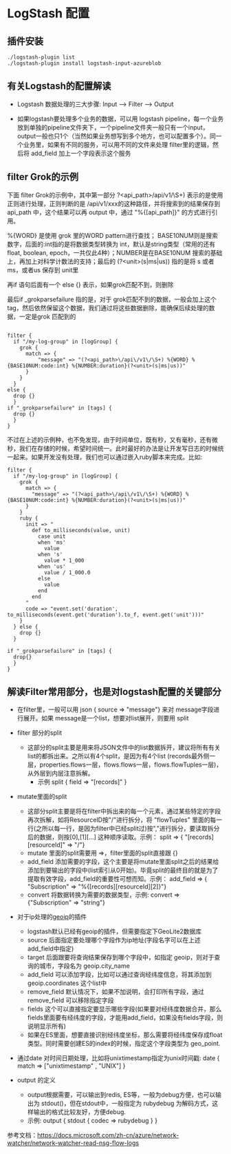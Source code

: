 # LogStash 配置

## 插件安装

```
./logstash-plugin list
./logstash-plugin install logstash-input-azureblob
```

## 有关Logstash的配置解读

* Logstash 数据处理的三大步骤: Input --> Filter --> Output

* 如果logstash要处理多个业务的数据，可以用 logstash pipeline，每一个业务放到单独的pipeline文件夹下，一个pipeline文件夹一般只有一个input，output一般也只1个（当然如果业务想写到多个地方，也可以配置多个）。同一个业务里，如果有不同的服务，可以用不同的文件来处理 filter里的逻辑，然后将 add_field 加上一个字段表示这个服务

  

## filter Grok的示例

下面 filter Grok的示例中，其中第一部分 ?<api_path>\/api\/v1\/\S+) 表示的是使用正则进行处理，正则判断的是 /api/v1/xxx的这种路径，并将搜索到的结果保存到 api_path 中，这个结果可以再 output 中，通过 "%{[api_path]}" 的方式进行引用。

%{WORD} 是使用 grok 里的WORD pattern进行查找； BASE10NUM则是搜索数字，后面的:int指的是将数据类型转换为 int，默认是string类型（常用的还有 float, boolean, epoch，一共仅此4种）；NUMBER是在BASE10NUM 搜索的基础上，再加上对科学计数法的支持；最后的 (?\<unit\>(s|ms|us)) 指的是将 s 或者 ms，或者us 保存到 unit里

再if 语句后面有一个 else {} 表示，如果grok匹配不到，则删除

最后if _grokparsefailure 指的是，对于 grok匹配不到的数据，一般会加上这个tag，然后依然保留这个数据，我们通过将这些数据删除，能确保后续处理的数据，一定是grok 匹配到的

```

filter {
  if "/my-log-group" in [logGroup] {
    grok {
      match => {
          "message" => "(?<api_path>\/api\/v1\/\S+) %{WORD} %{BASE10NUM:code:int} %{NUMBER:duration}(?<unit>(s|ms|us))"
      }
    }
  }
else {
  drop {}
  }
if "_grokparsefailure" in [tags] {
  drop {}
  }
}

```

不过在上述的示例种，也不免发现，由于时间单位，既有秒，又有毫秒，还有微秒，我们在存储的时候，希望时间统一。此时最好的办法是让开发写日志的时候统一起来。如果开发没有处理，我们也可以通过嵌入ruby脚本来完成。比如:

```
filter {
  if "/my-log-group" in [logGroup] {
    grok {
      match => {
        "message" => "(?<api_path>\/api\/v1\/\S+) %{WORD} %{BASE10NUM:code:int} %{NUMBER:duration}(?<unit>(s|ms|us))"
      }
    }
    ruby {
      init => "
        def to_milliseconds(value, unit)
          case unit
          when 'ms'
            value
          when 's'
            value * 1_000
          when 'us'
            value / 1_000.0
          else
            value
          end
        end
      "
      code => "event.set('duration', to_milliseconds(event.get('duration').to_f, event.get('unit')))"
    }
  } else {
    drop {}
  }
  
if "_grokparsefailure" in [tags] {
  drop{}
  }
}
```





## 解读Filter常用部分，也是对logstash配置的关键部分
* 在filter里，一般可以用 json { source => "message"} 来对 message字段进行展开。如果 message是一个list，想要对list展开，则要用 split
* filter 部分的split   
  * 这部分的split主要是用来将JSON文件中的list数据拆开，建议将所有有关list的都拆出来。之所以有4个split，是因为有4个list (records最外侧一层，properties.flows一层，flows.flows一层，flows.flowTuples一层)，从外层到内层注意拆解。
    * 示例 split { field => "[records]" }

* mutate里面的split
  * 这部分split主要是将在filter中拆出来的每一个元素，通过某些特定的字段再次拆解，如将ResourceID按"/"进行拆分，将 "flowTuples" 里面的每一行(之所以每一行，是因为filter中已经split过)按","进行拆分，要读取拆分后的数据，则按[0],[1][...] 这种顺序读取。示例： split => { "[records][resourceId]" => "/"}
  * mutate 里面的split需要用 =>，filter里面的split直接跟 {}
  * add_field 添加需要的字段，这个主要是将mutate里面split之后的结果给添加到要输出的字段中(list索引从0开始)。毕竟split的最终目的就是为了提取有效字段，add_field的重要性可想而知。示例： add_field => { "Subscription" => "%{[records][resourceId][2]}"}
  * convert 将数据转换为需要的数据类型，示例: convert => {"Subscription" => "string"}

* 对于ip处理的[geoip](https://www.elastic.co/guide/en/logstash/current/plugins-filters-geoip.html)的插件
  * logstash默认已经有geoip的插件，但需要指定下GeoLite2数据库
  * source 后面指定要处理哪个字段作为ip地址(字段名字可以在上述add_field中指定)
  * target 后面跟要将查询结果保存到哪个字段中，如指定 geoip，则对于查询的城市，字段名为 geoip.city_name
  * add_field 可以添加字段，比如可以通过查询经纬度信息，将其添加到geoip.coordinates 这个list中
  * remove_field 默认情况下，如果不加说明，会打印所有字段，通过remove_field 可以移除指定字段
  * fields 这个可以直接指定要显示哪些字段(如果要对经纬度数据合并，那么fields里面要有经纬度的字段，才能用add_field，如果没有fields字段，则说明显示所有)
  * 如果在ES里面，想要直接识别经纬度坐标，那么需要将经纬度保存成float类型。同时需要创建ES的index的时候，指定这个字段类型为 geo_point.
* 通过date 对时间日期处理，比如将unixtimestamp指定为unix时间戳:  date { match => ["unixtimestamp" , "UNIX"] }

* output 的定义
  * output根据需要，可以输出到redis, ES等，一般为debug方便，也可以输出为 stdout()，但在stdout中，一般指定为 rubydebug 为解码方式，这样输出的格式比较友好，方便debug.
  * 示例: output { stdout { codec => rubydebug } }

参考文档：https://docs.microsoft.com/zh-cn/azure/network-watcher/network-watcher-read-nsg-flow-logs